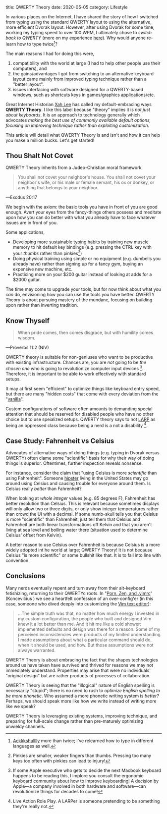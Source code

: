 title: QWERTY Theory
date: 2020-05-05
category: Lifestyle

In various places on the Internet, I have shared the story of how I
switched from typing using the standard QWERTY layout to using the
alternative, more efficient Dvorak layout. However, after using Dvorak
for some time, working my typing speed to over 100 WPM, I ultimately
chose to *switch back to QWERTY* (more on my experience
[here](https://haksayng.com/blog/2017/08/14/relearning-totype/)).
Why would anyone re-learn how to type twice[^1]?

The main reasons I had for doing this were,

1. compatibility with the world at large (I had to help other people
   use their computers), and
2. the gains/advantages I got from switching to an alternative
   keyboard layout came mainly from improved typing technique rather
   than a "better layout".
3. issues interfacing with software designed for a QWERTY-based
   windows, such as shortcuts keys in games/graphics applications/etc.

Great Internet Historian [Xah Lee](http://xahlee.info/) has called my
default-embracing ways **QWERTY Theory**. I like this label because
"theory" implies it is *not just about keyboards*. It is an approach
to technology generally which advocates *making the best use of
commonly available default options, focusing on improving technique
rather than exploiting customization*.

This article will detail what QWERTY Theory is and isn't and how it
can help you make a million bucks. Let's get started!

Thou Shalt Not Covet
--------------------

QWERTY Theory inherits from a Judeo-Christian moral framework.

> You shall not covet your neighbor's house. You shall not covet your
> neighbor's wife, or his male or female servant, his ox or donkey, or
> anything that belongs to your neighbor.

&mdash;Exodus 20:17

We begin with the axiom: the basic tools you have in front of you are
good enough. Avert your eyes from the fancy-things others possess and
meditate upon how you can do better with what you already have to face
whatever issues are in front of you.

Some applications,

- Developing more sustainable typing habits by training new muscle
  memory to hit default key bindings (e.g. pressing the CTRL key with
  your *thumbs* rather than pinkies[^2])
- Doing physical training using simple or no equipment (e.g. dumbells
  you already have) rather than signing up for a fancy gym, buying an
  expensive new machine, etc.
- Practicing more on your $200 guitar instead of looking at adds for a
  $2000 guitar.

The time may come to upgrade your tools, but for now think about what
you *can* do, envisioning how you can use the tools you have better.
QWERTY Theory is about pursuing mastery of the mundane, focusing on
building upon rather than inverting tradition.

Know Thyself
------------

> When pride comes, then comes disgrace, but with humility comes
> wisdom.

&mdash;Proverbs 11:2 (NIV)

QWERTY theory is suitable for non-geniuses who want to be productive
with existing infrastructure. Chances are, you are *not* going to be
*the chosen one* who is going to revolutionize computer input devices
[^3]. Therefore, it is important to be able to work effectively with
standard setups.

It may at first seem "efficient" to optimize things like keyboard
entry speed, but there are many "hidden costs" that come with every
deviation from the
"[vanilla](https://en.wikipedia.org/wiki/Vanilla_software)".

Custom configurations of software often amounts to demanding special
attention that should be reserved for disabled people who have no
other choice but to use speialized setups. QWERTY theory says to not
[LARP](https://www.urbandictionary.com/define.php?term=LARP) as being
an oppressed class because being a nerd is a not a disability [^4].

Case Study: Fahrenheit vs Celsius
---------------------------------

Advocates of alternative ways of doing things (e.g. typing in Dvorak
versus QWERTY) often clame some "scientific" basis for why their way
of doing things is superior. Oftentimes, further inspection reveals
nonsense.

For instance, consider the claim that "using Celsius is more
*scientific* than using Fahrenheit". Someone
[hipster](https://en.wikipedia.org/wiki/Hipster_(contemporary_subculture))
living in the United States may go around using Celsius and causing
trouble for everyone around them. Is Celsius really *better* than
Fahrenheit?

When looking at *whole integer* values (e.g. 85 degrees F), Fahrenheit
has better resolution than Celsius. This is relevant because sometimes
displays will only allow two or three digits, or only show integer
temperatures rather than crowd the UI with a decimal. If some
numb-skull tells you that Celsius is more "scientific" than
Fahrenheit, just tell them that Celsius and Fahrenheit are both linear
transformations off Kelvin and that you aren't living at sea level and
boiling water there (situation used to determine Celsius' offset from
Kelvin).

A better reason to use Celsius over Fahrenheit is because Celsius is a
more widely adopted int he world at large; QWERTY Theory! It is not
because Celsius "is more scientific" or some bullshit like that.
It is to fall into line with convention.

## Conclusions

Many nerds eventually repent and turn away from their alt-keyboard
fetishizing, returning to their QWERTYc roots. In "[Porn, Zen, and
.vimrc](http://karolis.koncevicius.lt/posts/porn_zen_and_vimrc/)"
(Koncevičius ) we see a heartfelt confession of an over-config'er (in
this case, someone who dived deeply into customizing the [Vim text
editor](https://www.vim.org/)):

> ...The simple truth was that, no matter how much energy I invested
> in my custom configuration, the people who built and designed Vim
> knew it a lot better than me. And it hit me like a cold shower:
> implemented defaults and design was there for a reason. Some of my
> perceived inconsistencies were products of my limited
> understanding. I made assumptions about what a particular command
> should do, when it should be used, and how. But those assumptions
> were not always warranted.

QWERTY Theory is about embracing the fact that the shapes technologies
around us have taken have survived and thrived for reasons we may not
immediately understand. Properties may arise that were no individuals'
"original design" but are rather products of processes of
collaboration.

QWERTY Theory is seeing that the "illogical" nature of English
spelling is necessarily "stupid"; there is no need to rush to
*optimize English spelling to be more phonetic*. Who assumed a more
phonetic writing system is *better?* Perhaps, we should speak more
like how we write instead of writing more like we speak?

QWERTY Theory is leveraging existing systems, improving technique, and
preparing for full-scale change rather than pre-maturely optimizing
unwieldy channels.


[^1]: [Ackkkshulllly](https://knowyourmeme.com/memes/ackchyually) more
    than twice; I've relearned how to type in different languages as
    well.
[^2]: Pinkies are smaller, weaker fingers than thumbs. Pressing too
    many keys too often with pinkies can lead to injury!
[^3]: If some Apple executive who gets to decide the next Macbook
    keyboard happens to be reading this, I implore you consult the
    ergonomic keyboard community about how to improve keyboarding! A
    decision by Apple&mdash;a company involved in both hardware and
    software&mdash;can revolutionize things for decades to come!
[^4]: Live Action Role Play. A LARPer is someone pretending to be
    something they're really not.
